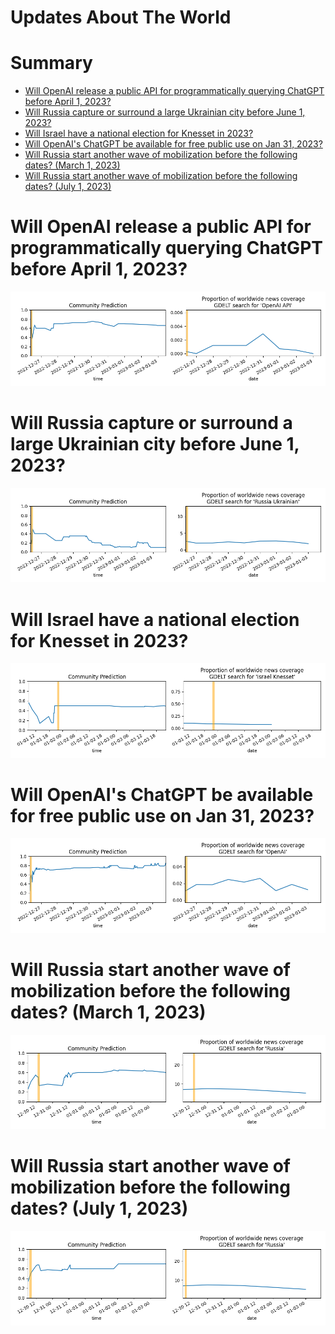 
Updates About The World
=======================

Summary
=======

* [Will OpenAI release a public API for programmatically querying ChatGPT before April 1, 2023?](#will-openai-release-a-public-api-for-programmatically-querying-chatgpt-before-april-1-2023)
* [Will Russia capture or surround a large Ukrainian city before June 1, 2023?](#will-russia-capture-or-surround-a-large-ukrainian-city-before-june-1-2023)
* [Will Israel have a national election for Knesset in 2023?](#will-israel-have-a-national-election-for-knesset-in-2023)
* [Will OpenAI's ChatGPT be available for free public use on Jan 31, 2023?](#will-openais-chatgpt-be-available-for-free-public-use-on-jan-31-2023)
* [Will Russia start another wave of mobilization before the following dates? (March 1, 2023)](#will-russia-start-another-wave-of-mobilization-before-the-following-dates-march-1-2023)
* [Will Russia start another wave of mobilization before the following dates? (July 1, 2023)](#will-russia-start-another-wave-of-mobilization-before-the-following-dates-july-1-2023)

# Will OpenAI release a public API for programmatically querying ChatGPT before April 1, 2023?


![ChatGPT Public API Before April 2023?](assets/02.png)
# Will Russia capture or surround a large Ukrainian city before June 1, 2023?


![RUS Captures Major UA City Before June 2023?](assets/03.png)
# Will Israel have a national election for Knesset in 2023?


![Israeli Knesset Election in 2023?](assets/04.png)
# Will OpenAI's ChatGPT be available for free public use on Jan 31, 2023?


![ChatGPT Free Availability on January 31, 2023](assets/06.png)
# Will Russia start another wave of mobilization before the following dates? (March 1, 2023)


![March 1, 2023](assets/08.png)
# Will Russia start another wave of mobilization before the following dates? (July 1, 2023)


![July 1, 2023](assets/10.png)